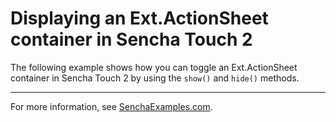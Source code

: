# Displaying an Ext.ActionSheet container in Sencha Touch 2 #

The following example shows how you can toggle an Ext.ActionSheet container in Sencha Touch 2 by using the `show()` and `hide()` methods.

---

For more information, see [SenchaExamples.com](http://senchaexamples.com/2012/02/29/displaying-an-ext-actionsheet-container-in-sencha-touch-2/).